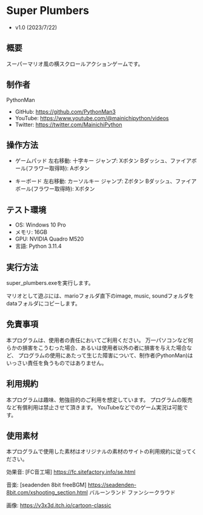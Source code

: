 # Super Plumbers

- v1.0 (2023/7/22)

## 概要

スーパーマリオ風の横スクロールアクションゲームです。

## 制作者

PythonMan

- GitHub:  https://github.com/PythonMan3
- YouTube: https://www.youtube.com/@mainichipython/videos
- Twitter: https://twitter.com/MainichiPython

## 操作方法

- ゲームパッド
左右移動: 十字キー
ジャンプ: Xボタン
Bダッシュ、ファイアボール(フラワー取得時): Aボタン

- キーボード
左右移動: カーソルキー
ジャンプ: Zボタン
Bダッシュ、ファイアボール(フラワー取得時): Xボタン

## テスト環境

- OS: Windows 10 Pro
- メモリ: 16GB
- GPU: NVIDIA Quadro M520
- 言語: Python 3.11.4

## 実行方法

super_plumbers.exeを実行します。

マリオとして遊ぶには、marioフォルダ直下のimage, music, soundフォルダをdataフォルダにコピーします。

## 免責事項

本プログラムは、使用者の責任においてご利用ください。
万一パソコンなど何らかの損害をこうむった場合、あるいは使用者以外の者に損害を与えた場合など、
プログラムの使用にあたって生じた障害について、制作者(PythonMan)はいっさい責任を負うものではありません。

## 利用規約

本プログラムは趣味、勉強目的のご利用を想定しています。
プログラムの販売など有償利用は禁止させて頂きます。
YouTubeなどでのゲーム実況は可能です。

## 使用素材

本プログラムで使用した素材はオリジナルの素材のサイトの利用規約に従ってください。

効果音:
[FC音工場]
https://fc.sitefactory.info/se.html

音楽:
[seadenden 8bit freeBGM]
https://seadenden-8bit.com/xshooting_section.html
バルーンランド
ファンシークラウド

画像:
https://v3x3d.itch.io/cartoon-classic
